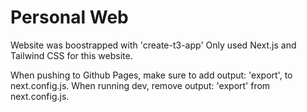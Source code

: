 # Personal Web
Website was boostrapped with 'create-t3-app'
Only used Next.js and Tailwind CSS for this website.

When pushing to Github Pages, make sure to add output: 'export', to next.config.js.
When running dev, remove output: 'export' from next.config.js.